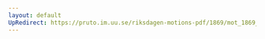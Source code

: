 ```yaml
---
layout: default
UpRedirect: https://pruto.im.uu.se/riksdagen-motions-pdf/1869/mot_1869__ak__37.pdf
---
```

